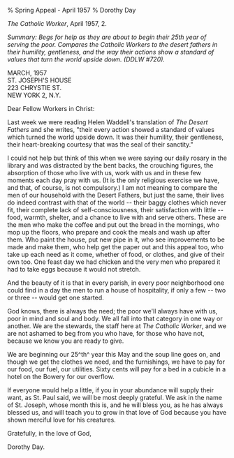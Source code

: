 % Spring Appeal - April 1957
% Dorothy Day

*The Catholic Worker*, April 1957, 2.

*Summary: Begs for help as they are about to begin their 25th year of
serving the poor. Compares the Catholic Workers to the desert fathers in
their humility, gentleness, and the way their actions show a standard of
values that turn the world upside down. (DDLW \#720).*

MARCH, 1957  
ST. JOSEPH'S HOUSE  
223 CHRYSTIE ST.  
NEW YORK 2, N.Y.

Dear Fellow Workers in Christ:

Last week we were reading Helen Waddell's translation of *The Desert
Fathers* and she writes, "their every action showed a standard of values
which turned the world upside down. It was their humility, their
gentleness, their heart-breaking courtesy that was the seal of their
sanctity."

I could not help but think of this when we were saying our daily rosary
in the library and was distracted by the bent backs, the crouching
figures, the absorption of those who live with us, work with us and in
these few moments each day pray with us. (It is the only religious
exercise we have, and that, of course, is not compulsory.) I am not
meaning to compare the men of our household with the Desert Fathers, but
just the same, their lives do indeed contrast with that of the world --
their baggy clothes which never fit, their complete lack of
self-consciousness, their satisfaction with little -- food, warmth,
shelter, and a chance to live with and serve others. These are the men
who make the coffee and put out the bread in the mornings, who mop up
the floors, who prepare and cook the meals and wash up after them. Who
paint the house, put new pipe in it, who see improvements to be made and
make them, who help get the paper out and this appeal too, who take up
each need as it come, whether of food, or clothes, and give of their own
too. One feast day we had chicken and the very men who prepared it had
to take eggs because it would not stretch.

And the beauty of it is that in every parish, in every poor neighborhood
one could find in a day the men to run a house of hospitality, if only a
few -- two or three -- would get one started.

God knows, there is always the need; the poor we'll always have with us,
poor in mind and soul and body. We all fall into that category in one
way or another. We are the stewards, the staff here at *The Catholic
Worker*, and we are not ashamed to beg from you who have, for those who
have not, because we know you are ready to give.

We are beginning our 25^th^ year this May and the soup line goes on, and
though we get the clothes we need, and the furnishings, we have to pay
for our food, our fuel, our utilities. Sixty cents will pay for a bed in
a cubicle in a hotel on the Bowery for our overflow.

If everyone would help a little, if you in your abundance will supply
their want, as St. Paul said, we will be most deeply grateful. We ask in
the name of St. Joseph, whose month this is, and he will bless you, as
he has always blessed us, and will teach you to grow in that love of God
because you have shown merciful love for his creatures.

Gratefully, in the love of God,

Dorothy Day.
